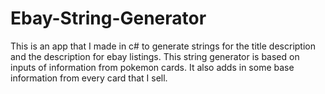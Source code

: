 # Ebay-String-Generator
This is an app that I made in c# to generate strings for the title description and the description for ebay listings. This string generator is based on inputs of information from pokemon cards. It also adds in some base information from every card that I sell.
